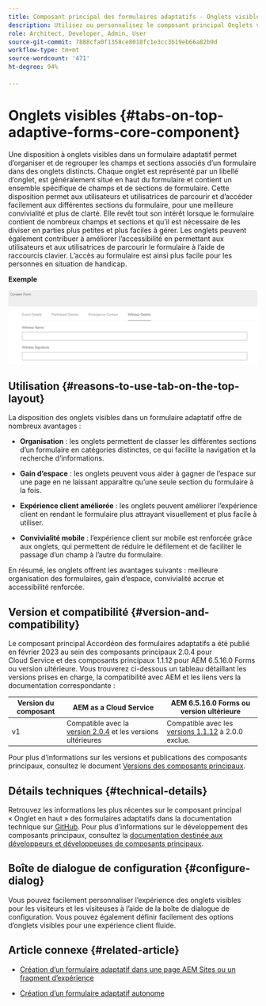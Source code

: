 ```yaml
---
title: Composant principal des formulaires adaptatifs - Onglets visibles
description: Utilisez ou personnalisez le composant principal Onglets visibles des formulaires adaptatifs.
role: Architect, Developer, Admin, User
source-git-commit: 7888cfa0f1358ce8018fc1e3cc3b19eb66a82b9d
workflow-type: tm+mt
source-wordcount: '471'
ht-degree: 94%

---
```



# Onglets visibles {#tabs-on-top-adaptive-forms-core-component}

Une disposition à onglets visibles dans un formulaire adaptatif permet d’organiser et de regrouper les champs et sections associés d’un formulaire dans des onglets distincts. Chaque onglet est représenté par un libellé d’onglet, est généralement situé en haut du formulaire et contient un ensemble spécifique de champs et de sections de formulaire. Cette disposition permet aux utilisateurs et utilisatrices de parcourir et d’accéder facilement aux différentes sections du formulaire, pour une meilleure convivialité et plus de clarté. Elle revêt tout son intérêt lorsque le formulaire contient de nombreux champs et sections et qu’il est nécessaire de les diviser en parties plus petites et plus faciles à gérer. Les onglets peuvent également contribuer à améliorer l’accessibilité en permettant aux utilisateurs et aux utilisatrices de parcourir le formulaire à l’aide de raccourcis clavier. L’accès au formulaire est ainsi plus facile pour les personnes en situation de handicap.

**Exemple**

![](/help/adaptive-forms/assets/tabs.png)

## Utilisation {#reasons-to-use-tab-on-the-top-layout}

La disposition des onglets visibles dans un formulaire adaptatif offre de nombreux avantages :

* **Organisation** : les onglets permettent de classer les différentes sections d’un formulaire en catégories distinctes, ce qui facilite la navigation et la recherche d’informations.

* **Gain d’espace** : les onglets peuvent vous aider à gagner de l’espace sur une page en ne laissant apparaître qu’une seule section du formulaire à la fois.

* **Expérience client améliorée** : les onglets peuvent améliorer l’expérience client en rendant le formulaire plus attrayant visuellement et plus facile à utiliser.

* **Convivialité mobile** : l’expérience client sur mobile est renforcée grâce aux onglets, qui permettent de réduire le défilement et de faciliter le passage d’un champ à l’autre du formulaire.

En résumé, les onglets offrent les avantages suivants : meilleure organisation des formulaires, gain d’espace, convivialité accrue et accessibilité renforcée.

## Version et compatibilité {#version-and-compatibility}

Le composant principal Accordéon des formulaires adaptatifs a été publié en février 2023 au sein des composants principaux 2.0.4 pour Cloud Service et des composants principaux 1.1.12 pour AEM 6.5.16.0 Forms ou version ultérieure. Vous trouverez ci-dessous un tableau détaillant les versions prises en charge, la compatibilité avec AEM et les liens vers la documentation correspondante :

| Version du composant | AEM as a Cloud Service | AEM 6.5.16.0 Forms ou version ultérieure |
|---|---|---|
| v1 | Compatible avec la <br>[version 2.0.4](/help/adaptive-forms/version.md) et les versions ultérieures | Compatible avec les<br>[versions 1.1.12](/help/adaptive-forms/version.md) à 2.0.0 exclue. |

Pour plus d’informations sur les versions et publications des composants principaux, consultez le document [Versions des composants principaux](/help/adaptive-forms/version.md).

<!-- ## Sample Component Output {#sample-component-output}

To experience the Accordion Component as well as see examples of its configuration options as well as HTML and JSON output, visit the [Component Library](https://adobe.com/go/aem_cmp_library_accordion). -->

## Détails techniques {#technical-details}

Retrouvez les informations les plus récentes sur le composant principal « Onglet en haut » des formulaires adaptatifs dans la documentation technique sur [GitHub](https://github.com/adobe/aem-core-forms-components/tree/master/ui.af.apps/src/main/content/jcr_root/apps/core/fd/components/form/tabsontop/v1/tabsontop). Pour plus d’informations sur le développement des composants principaux, consultez la [documentation destinée aux développeurs et développeuses de composants principaux](/help/developing/overview.md).

## Boîte de dialogue de configuration {#configure-dialog}

Vous pouvez facilement personnaliser l’expérience des onglets visibles pour les visiteurs et les visiteuses à l’aide de la boîte de dialogue de configuration. Vous pouvez également définir facilement des options d’onglets visibles pour une expérience client fluide.

## Article connexe {#related-article}

* [Création d’un formulaire adaptatif dans une page AEM Sites ou un fragment d’expérience](https://experienceleague.adobe.com/docs/experience-manager-cloud-service/content/forms/adaptive-forms-authoring/create-or-add-an-adaptive-form-to-aem-sites-page.html)

* [Création d’un formulaire adaptatif autonome](https://experienceleague.adobe.com/docs/experience-manager-cloud-service/content/forms/adaptive-forms-authoring/authoring-adaptive-forms-core-components/create-an-adaptive-form-on-forms-cs/creating-adaptive-form-core-components.html?lang=fr)
